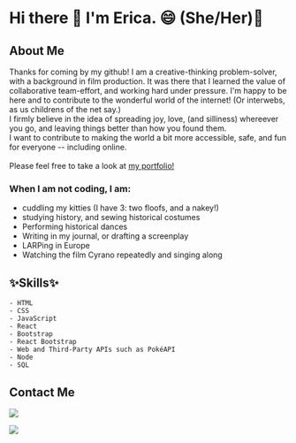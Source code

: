 # Hi there 👋 I'm Erica. 😄 (She/Her)💖

<!--
**EricaBreig/ericabreig** is a ✨ _special_ ✨ repository because its `README.md` (this file) appears on your GitHub profile.

Here are some ideas to get you started:

- 🔭 I’m currently working on ...
- 🌱 I’m currently learning ...
- 👯 I’m looking to collaborate on ...
- 🤔 I’m looking for help with ...
- 💬 Ask me about ...
- 📫 How to reach me: ...
- 😄 Pronouns: ...
- ⚡ Fun fact: ...
-->

## About Me 
Thanks for coming by my github!  I am a creative-thinking problem-solver, with a background in film production.  It was there that I learned the value of collaborative team-effort, and working hard under pressure.  I'm happy to be here and to contribute to the wonderful world of the internet! (Or interwebs, as us childrens of the net say.)  </br>
I firmly believe in the idea of spreading joy, love, (and silliness) whereever you go, and leaving things better than how you found them.
</br>
I want to contribute to making the world a bit more accessible, safe, and fun for everyone -- including online. </br>
</br>
Please feel free to take a look at <a href="https://ericabreig.github.io/my-portfolio/">my portfolio!</a>

### When I am not coding, I am:
- cuddling my kitties (I have 3: two floofs, and a nakey!)
- studying history, and sewing historical costumes
- Performing historical dances
- Writing in my journal, or drafting a screenplay
- LARPing in Europe
- Watching the film Cyrano repeatedly and singing along


## ✨Skills✨

```
- HTML 
- CSS
- JavaScript
- React
- Bootstrap
- React Bootstrap
- Web and Third-Party APIs such as PokéAPI
- Node
- SQL
```


## Contact Me

<a href="https://www.linkedin.com/in/erica-breig-0ba071ba/"><img src="https://img.icons8.com/color/48/000000/linkedin.png"/></a>
<!-- <a href="twitter link"><img src="https://img.icons8.com/color/48/000000/twitter--v1.png"/></a> -->
<!-- <a href="youtubelink"><img src="https://img.icons8.com/color/48/000000/youtube-squared.png"/></a> -->
<a href="mailto:ericabreig@gmail.com"><img src="https://img.icons8.com/emoji/48/000000/e-mail.png"/></a>
